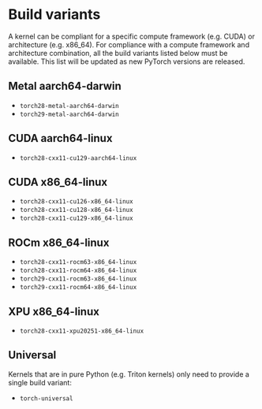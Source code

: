 # Build variants

A kernel can be compliant for a specific compute framework (e.g. CUDA) or
architecture (e.g. x86_64). For compliance with a compute framework and
architecture combination, all the build variants listed below must be
available. This list will be updated as new PyTorch versions are released.

## Metal aarch64-darwin

- `torch28-metal-aarch64-darwin`
- `torch29-metal-aarch64-darwin`

## CUDA aarch64-linux

- `torch28-cxx11-cu129-aarch64-linux`

## CUDA x86_64-linux

- `torch28-cxx11-cu126-x86_64-linux`
- `torch28-cxx11-cu128-x86_64-linux`
- `torch28-cxx11-cu129-x86_64-linux`

## ROCm x86_64-linux

- `torch28-cxx11-rocm63-x86_64-linux`
- `torch28-cxx11-rocm64-x86_64-linux`
- `torch29-cxx11-rocm63-x86_64-linux`
- `torch29-cxx11-rocm64-x86_64-linux`

## XPU x86_64-linux

- `torch28-cxx11-xpu20251-x86_64-linux`

## Universal

Kernels that are in pure Python (e.g. Triton kernels) only need to provide
a single build variant:

- `torch-universal`
